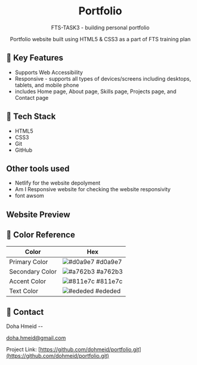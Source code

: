 <div align='center'>
    <h1>Portfolio</h1>
    <p>FTS-TASK3 - building personal portfolio</p>
    <p>Portfolio website built using HTML5 & CSS3 as a part of FTS training plan</p>
</div>

## :dart: Key Features
- Supports Web Accessibility
- Responsive - supports all types of devices/screens including desktops, tablets, and mobile phone
- includes Home page, About page, Skills page, Projects page, and Contact page 

## :space_invader: Tech Stack
* HTML5
* CSS3
* Git
* GitHub

## Other tools used
* Netlify for the website depolyment
* Am I Responsive website for checking the website responsivity
* font awsom

## Website Preview 

## :art: Color Reference
| Color | Hex |
| --------------- | ---------------------------------------------------------------- |
| Primary Color | ![#d0a9e7](https://via.placeholder.com/10/d0a9e7?text=+) #d0a9e7 |
| Secondary Color | ![#a762b3](https://via.placeholder.com/10/a762b3?text=+) #a762b3 |
| Accent Color | ![#811e7c](https://via.placeholder.com/10/811e7c?text=+) #811e7c |
| Text Color | ![#ededed](https://via.placeholder.com/10/ededed?text=+) #ededed |


## :handshake: Contact
Doha Hmeid --

doha.hmeid@gmail.com

Project Link: [https://github.com/dohmeid/portfolio.git](https://github.com/dohmeid/portfolio.git)

